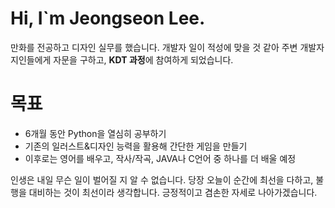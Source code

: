 
# Hi, I`m Jeongseon Lee.
만화를 전공하고 디자인 실무를 했습니다. 개발자 일이 적성에 맞을 것 같아 주변 개발자 지인들에게 자문을 구하고, **KDT 과정**에 참여하게 되었습니다. 

# 목표
- 6개월 동안 Python을 열심히 공부하기
- 기존의 일러스트&디자인 능력을 활용해 간단한 게임을 만들기
- 이후로는 영어를 배우고, 작사/작곡, JAVA나 C언어 중 하나를 더 배울 예정

인생은 내일 무슨 일이 벌어질 지 알 수 없습니다. 당장 오늘이 순간에 최선을 다하고, 불행을 대비하는 것이 최선이라 생각합니다. 긍정적이고 겸손한 자세로 나아가겠습니다. 
